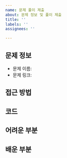 ```yaml
---
name: 문제 풀이 제출
about: 문제 정보 및 풀이 제출
title: ''
labels: ''
assignees: ''

---
```


## 문제 정보
- 문제 이름:
- 문제 링크:

## 접근 방법

## 코드

## 어려운 부분

## 배운 부분
